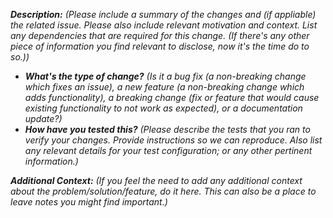 ***Description:*** *(Please include a summary of the changes and (if appliable) the related issue. Please also include
relevant motivation and context. List any dependencies that are required for this change. (If there's any other piece of
information you find relevant to disclose, now it's the time do to so.))*

- ***What's the type of change?*** *(Is it a bug fix (a non-breaking change which fixes an issue), a new feature (a
  non-breaking change which adds functionality), a breaking change (fix or feature that would cause existing
  functionality to not work as expected), or a documentation update?)*
- ***How have you tested this?*** *(Please describe the tests that you ran to verify your changes. Provide instructions
  so we can reproduce. Also list any relevant details for your test configuration; or any other pertinent information.)*

***Additional Context:*** *(If you feel the need to add any additional context about the problem/solution/feature, do it
here. This can also be a place to leave notes you might find important.)*
